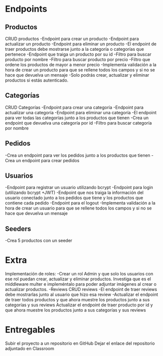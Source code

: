 # Endpoints
##  Productos
CRUD productos
-Endpoint para crear un producto
-Endpoint para actualizar un producto
-Endpoint para eliminar un producto
-El endpoint de traer productos debe mostrarse junto a la categoría o categorías que pertenece
-Endpoint que traiga un producto por su id
-Filtro para buscar producto por nombre
-Filtro para buscar producto por precio
-Filtro que ordene los productos de mayor a menor precio
-Implementa validación a la hora de crear un producto para que se rellene todos los campos y si no se hace que devuelva un mensaje
-Solo podrás crear, actualizar y eliminar productos si estás autenticado.

##  Categorías
CRUD Categorías
-Endpoint para crear una categoría
-Endpoint para actualizar una categoría
-Endpoint para eliminar una categoría
-El endpoint para ver todas las categorías junto a los productos que tienen
-Crea un endpoint que devuelva una categoría por id
-Filtro para buscar categoría por nombre

## Pedidos
-Crea un endpoint para ver los pedidos junto a los productos que tienen 
-Crea un endpoint para crear pedidos

## Usuarios
-Endpoint para registrar un usuario utilizando bcrypt
-Endpoint para login (utilizando bcrypt +JWT)
-Endpoint que nos traiga la información del usuario conectado junto a los pedidos que tiene y los productos que contiene cada pedido
-Endpoint para el logout
-Implementa validación a la hora de crear un usuario para que se rellene todos los campos y si no se hace que devuelva un mensaje

## Seeders
-Crea 5 productos con un seeder


# Extra		
Implementación de roles:
-Crear un rol Admin y que solo los usuarios con ese rol puedan crear, actualizar y eliminar productos.
Investiga que es el middleware multer e impleméntalo para poder adjuntar imágenes al crear o actualizar productos.
-Reviews
CRUD reviews
-El endpoint de traer reviews debe mostrarlas junto al usuario que hizo esa review
-Actualizar el endpoint de traer todos productos y que ahora muestre los productos junto a sus categorías y sus reviews
Actualizar el endpoint de traer producto por id y que ahora muestre los productos junto a sus categorías y sus reviews


# Entregables

Subir el proyecto a un repositorio en GitHub
Dejar el enlace del repositorio adjuntado en Classroom
